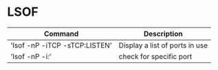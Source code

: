# LSOF 

| Command | Description |
| --- | --- |
| 'lsof -nP -iTCP -sTCP:LISTEN' | Display a list of ports in use |
| 'lsof -nP -i:<port-number>' | check for specific port
